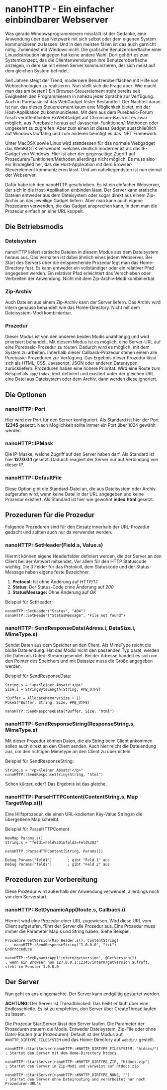 # nanoHTTP - Ein einfacher einbindbarer Webserver

Was gerade Windowsprogrammierern missfällt ist der Gedanke, eine Anwendung über das Netzwerk mit sich selbst oder dem eigenen System kommunizieren zu lassen. Und in den meisten fällen ist das auch garnicht nötig. Zumindest mit Windows nicht. Die grafische Benutzeroberfläche einer Linuxdistribution hingegen hat keine andere Wahl. Dort gehört es zum Systemkonzept, das die Clientanwendungen ihre Benutzeroberfläche anzeigen, in dem sie mit einem Server kommunizieren, der sich meist auf dem gleichen System befindet.

Seit Jahren steigt der Trend, modernere Benutzeroberflächen mit Hilfe von Webtechnologien zu realisieren. Nun stellt sich die Frage aber: Wie macht man das am besten? Ein Browser-Steuerelement steht bereits seit Ewigkeiten den Programmierern in nahezu jeder Sprache zur Verfügung. Auch in Purebasic ist das WebGadget fester Bestandteil. Der Nachteil daran ist nur, das dieses Steuerelement kaum eine Möglichkeit bietet, mit der Host-Applikation zu kommunizieren. Mit dem aus dem Purebasic-Forum frisch veröffentlichten ExWebGadget auf Chromium-Basis ist es zwar möglich, aus Purebasic heraus auf Javascript-Funktionen/-Methoden oder umgekehrt zu zugreifen. Aber zum einen ist dieses Gadget ausschließlich auf Windows lauffähig und zum anderen benötigt es das .NET Framework.

Unter MacOSX sowie Linux wird stattdessen für das normale Webgadget das WebKitGTK verwendet, welches deutlich moderner ist als das IE-Gadget von Windows. Hier ist aber der gegenseitige Zugriff auf Prozeduren/Funktionen/Methoden allerdings nicht möglich. Es muss also ein Bindeglied her, das die Host-Applikation mit dem Browser-Steuerelement kommunizieren lässt. Und am naheliegendsten ist nun einmal der Webserver.

Dafür habe ich den nanoHTTP geschrieben. Es ist ein einfacher Webserver, der sich in die Host-Applikation einbinden lässt. Der Server kann statische Dateien entweder aus dem Dateisystem oder sogar direkt aus einem Zip-Archiv an das jeweilige Gadget liefern. Aber man kann auch eigene Prozeduren verwenden, die das Gadget ansprechen kann, in dem man die Prozedur einfach an eine URL koppelt.

## Die Betriebsmodis

### Dateisystem

nanoHTTP liefert statische Dateien in diesem Modus aus dem Dateisystem heraus aus. Das Verhalten ist dabei ähnlich eines jedem Webserver. Bei Start des Servers über die entsprechende Prozedur legt man das Home-Directory fest. Es kann entweder ein vollständiger oder ein relativer Pfad angegeben werden. Ein relativer Pfad erleichtert das Verschieben oder Verbreiten der Anwendung. Nicht mit dem Zip-Archiv-Modi kombinierbar.

### Zip-Archiv

Auch Dateien aus einem Zip-Archiv kann der Server liefern. Das Archiv wird intern genauso behandelt wie das Home-Directory. Nicht mit dem Dateisystem-Modi kombinierbar.

### Prozedur

Dieser Modus ist von den anderen beiden Modis unabhängig und wird priorisiert behandelt. Mit diesem Modus ist es möglich, eine Server-URL auf eine Purebasic-Prozedur zu routen. Dadurch wird es möglich, mit dem System zu arbeiten. Innerhalb dieser Callback-Prozedur stehen einem alle Purebasic-Prozeduren zur Verfügung. Das Ergebnis dieser Prozedur lässt sich als HTML, CSS, Javascript, JSON oder anderen Datentypen zurückliefern. Prozeduren haben eine höhere Priorität. Wird eine Route zum Beispiel als `app/index.html` definiert und existiert unter der gleichen URL eine Datei aus Dateisystem oder dem Archiv, dann werden diese ignoriert.

## Die Optionen

### nanoHTTP::Port

Hier wird der Port für den Server konfiguriert. Als Standard ist hier der Port **12345** gesetzt. Nach Möglichkeit sollte immer ein Port über 1024 gewählt werden.

### nanoHTTP::IPMask

Die IP-Maske, welche Zugriff auf den Server haben darf. Als Standard ist hier **127.0.0.1** gesetzt. Dadurch reagiert der Server nur auf Verbindung von dieser IP.

### nanoHTTP::DefaultFile

Diese Option gibt die Standard-Datei an, die aus Dateisystem oder Archiv aufgerufen wird, wenn keine Datei in der URL angegeben und keine Prozedur existiert. Als Standard ist hier wie gewohnt **index.html** gesetzt.

## Prozeduren für die Prozedur

Folgende Prozeduren sind für den Einsatz innerhalb der URL-Prozedur gedacht und sollten auch nur da verwendet werden.

### nanoHTTP::SetHeader(Field.s, Value.s)

Hiermit können eigene Headerfelder definiert werden, die der Server an den Client bei der Antwort mitsendet. Vor allem für den HTTP Statuscode wichtig. Die 3 Felder für das Protokoll, dem Statuscode und der Status-Message haben eigene feste Bezeichner.

1. **Protocol:** Ist ohne Änderung auf *HTTP/1.1*
2. **Status:** Der Status-Code ohne Änderung auf *200*
3. **StatusMessage:** Ohne Änderung auf *OK*

Beispiel für SetHeader:

```basic
nanoHTTP::SetHeader("Status", "404")
nanoHTTP::SetHeader("StatusMessage", "File not found")
```

### nanoHTTP::SendResponseData(Adress.i, DataSize.i, MimeType.s)

Sendet Daten aus dem Speicher an den Client. Als MimeType reicht die bloße Dateiendung. Hat das Modul nicht den passenden Typ parat, werden die Daten als Octed-Stream gesendet. Bei der Adresse handelt es sich um den Pointer des Speichers und mit Datasize muss die Größe angegeben werden.

Beispiel für SendResponseData:

```basic
String.s = "<p>Kleiner Absatz!</p>"
Size.i = StringByteLength(String, #PB_UTF8)

*Buffer = AllocateMemory(Size + 1)
PokeS(*Buffer, String, Size, #PB_UTF8)

nanoHTTP::SendResponseData(*Buffer, Size, "html")
```

### nanoHTTP::SendResponseString(ResponseString.s, MimeType.s)

Mit dieser Prozedur können Daten, die als String beim Client ankommen sollen auch direkt an den Client senden. Auch hier reicht die Dateiendung aus, um den richtigen Mimetype an den Client zu übermitteln.

Beispiel für SendResponseString:

```basic
String.s = "<p>Kleiner Absatz!</p>"
nanoHTTP::SendResponseString(String, "html")
```

Schon kürzer, oder? Das Ergebnis ist das gleiche.

### nanoHTTP::ParseHTTPContent(ContentString.s, Map TargetMap.s())

Eine Hilfsprozedur, die einen URL-kodierten Key-Value String in die übergebene Map schreibt.

Beispiel für ParseHTTPContent

```basic
NewMap Params.s()
String.s = "feld1=Feld%201&feld2=Feld%202"

nanoHTTP::ParseHTTPContent(String, Params())

Debug Params("feld1")		; gibt "Feld 1" aus
Debug Params("feld2")		; gibt "Feld 2" aus
```

## Prozeduren zur Vorbereitung

Diese Prozedur wird außerhalb der Anwendung verwendet, allerdings noch vor dem Serverstart.

### nanoHTTP::SetDynamicApp(Route.s, Callback.i)

Hiermit wird eine Prozedur einer URL zugewiesen. Wird diese URL vom Client aufgerufen, führt der Server die Prozedur aus. Eine Prozedur muss immer die Parameter Map.s und String haben. Siehe Beispiel:

```basic
Procedure GetVersion(Map Header.s(), ContentString)
	nanoHTTP::SendResponseString("1.0.0.0", "txt")
EndProcedure

nanoHTTP::SetDynamicApp("intern/getversion", @GetVersion())
; wenn ein Browser nun 127.0.0.1:12345/intern/getversion aufruft, steht im Fenster 1.0.0.0
```

## Der Server

Nun geht es ans eingemachte. Der Server kann endgültig gestartet werden.

**ACHTUNG:** Der Server ist Threadblocked. Das heißt er läuft über eine Endlosschleife. Es ist zu empfehlen, den Server über CreateThread laufen zu lassen.

Die Prozedur StartServer lässt den Server laufen. Die Parameter der Prozeduren steuern die Modis. Entweder Dateisystem, Zip-File oder ohne Datei-Routen (nur Prozeduren). Default ist der Modus auf `#NHTTP_DIRTYPE_FILESYSTEM` und das Home-Directory auf `webdir/` gestellt.

```
nanoHTTP::StartServer(nanoHTTP::#NHTTP_DIRTYPE_FILESYSTEM, "htdocs/")
; Startet den Server mit dem Home-Directory htdocs

nanoHTTP::StartServer(nanoHTTP::#NHTTP_DIRTYPE_ZIP, "htdocs.zip")
; Startet den Server im Zip-Modi und verweist auf htdocs.zip

nanoHTTP::StartServer(nanoHTTP::#NHTTP_DIRTYPE_NONE, "")
; Startet den Server ohne Dateirouting und verarbeitet nur noch Prozeduren-URL's
```

